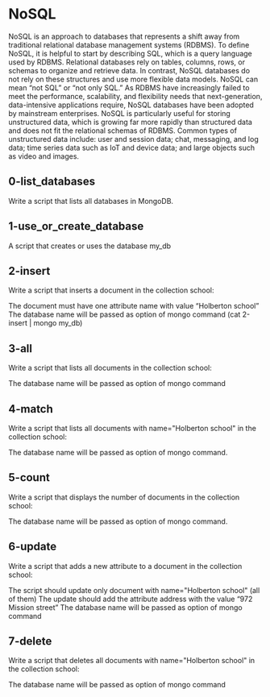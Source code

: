 # NoSQL
NoSQL is an approach to databases that represents a shift away from traditional relational database management systems (RDBMS). To define NoSQL, it is helpful to start by describing SQL, which is a query language used by RDBMS. Relational databases rely on tables, columns, rows, or schemas to organize and retrieve data. In contrast, NoSQL databases do not rely on these structures and use more flexible data models. NoSQL can mean “not SQL” or “not only SQL.” As RDBMS have increasingly failed to meet the performance, scalability, and flexibility needs that next-generation, data-intensive applications require, NoSQL databases have been adopted by mainstream enterprises. NoSQL is particularly useful for storing unstructured data, which is growing far more rapidly than structured data and does not fit the relational schemas of RDBMS. Common types of unstructured data include: user and session data; chat, messaging, and log data; time series data such as IoT and device data; and large objects such as video and images.
## 0-list_databases
Write a script that lists all databases in MongoDB.
## 1-use_or_create_database
A script that creates or uses the database my_db
## 2-insert
Write a script that inserts a document in the collection school:

The document must have one attribute name with value “Holberton school”
The database name will be passed as option of mongo command (cat 2-insert | mongo my_db)
## 3-all
Write a script that lists all documents in the collection school:

The database name will be passed as option of mongo command
## 4-match
Write a script that lists all documents with name="Holberton school" in the collection school:

The database name will be passed as option of mongo command.
## 5-count
Write a script that displays the number of documents in the collection school:

The database name will be passed as option of mongo command.
## 6-update
Write a script that adds a new attribute to a document in the collection school:

The script should update only document with name="Holberton school" (all of them)
The update should add the attribute address with the value “972 Mission street”
The database name will be passed as option of mongo command
## 7-delete
Write a script that deletes all documents with name="Holberton school" in the collection school:

The database name will be passed as option of mongo command
